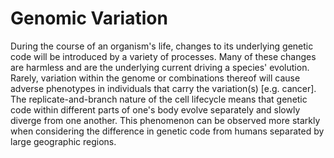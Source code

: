 # Genomic Variation

During the course of an organism's life, changes to its underlying genetic code
will be introduced by a variety of processes. Many of these changes are harmless
and are the underlying current driving a species' evolution. Rarely, variation
within the genome or combinations thereof will cause adverse phenotypes in
individuals that carry the variation(s) [e.g. cancer]. The replicate-and-branch
nature of the cell lifecycle means that genetic code within different parts of
one's body evolve separately and slowly diverge from one another. This phenomenon
can be observed more starkly when considering the difference in genetic code
from humans separated by large geographic regions.
